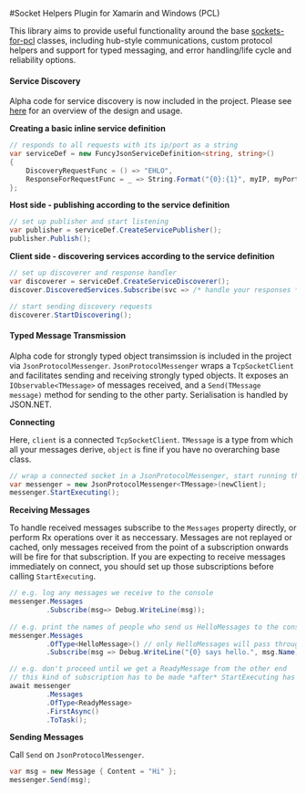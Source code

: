 #Socket Helpers Plugin for Xamarin and Windows (PCL)

This library aims to provide useful functionality around the base [sockets-for-pcl](https://github.com/rdavisau/sockets-for-pcl/) classes, including hub-style communications, custom protocol helpers and support for typed messaging, and error handling/life cycle and reliability options. 

#### Service Discovery
Alpha code for service discovery is now included in the project. 
Please see [here](http://ryandavis.io/service-discovery-in-mobile-apps/) for an overview of the design and usage. 

**Creating a basic inline service definition**
```csharp 
// responds to all requests with its ip/port as a string
var serviceDef = new FuncyJsonServiceDefinition<string, string>()  
{
    DiscoveryRequestFunc = () => "EHLO",
    ResponseForRequestFunc = _ => String.Format("{0}:{1}", myIP, myPort)
};
```

**Host side - publishing according to the service definition**
```csharp 
// set up publisher and start listening
var publisher = serviceDef.CreateServicePublisher();  
publisher.Publish();  
```

**Client side - discovering services according to the service definition**
```csharp 
// set up discoverer and response handler
var discoverer = serviceDef.CreateServiceDiscoverer();  
discover.DiscoveredServices.Subscribe(svc => /* handle your responses */);

// start sending discovery requests
discoverer.StartDiscovering(); 
```
#### Typed Message Transmission
Alpha code for strongly typed object transimssion is included in the project via `JsonProtocolMessenger`. 
`JsonProtocolMessenger` wraps a `TcpSocketClient` and facilitates sending and receiving strongly typed objects. It exposes an `IObservable<TMessage>` of messages received, and a `Send(TMessage message)` method for sending to the other party. Serialisation is handled by JSON.NET. 

**Connecting**

Here, `client` is a connected `TcpSocketClient`. `TMessage` is a type from which all your messages derive, `object` is fine if you have no overarching base class. 
```csharp 
// wrap a connected socket in a JsonProtocolMessenger, start running the send/receive functions
var messenger = new JsonProtocolMessenger<TMessage>(newClient);
messenger.StartExecuting();
```

**Receiving Messages**

To handle received messages subscribe to the `Messages` property directly, or perform Rx operations over it as neccessary.
Messages are not replayed or cached, only messages received from the point of a subscription onwards will be fire for that subscription. If you are expecting to receive messages immediately on connect, you should set up those subscriptions before calling `StartExecuting`.
```csharp 
// e.g. log any messages we receive to the console
messenger.Messages
         .Subscribe(msg=> Debug.WriteLine(msg));
    
// e.g. print the names of people who send us HelloMessages to the console
messenger.Messages
         .OfType<HelloMessage>() // only HelloMessages will pass through here
         .Subscribe(msg => Debug.WriteLine("{0} says hello.", msg.Name));

// e.g. don't proceed until we get a ReadyMessage from the other end
// this kind of subscription has to be made *after* StartExecuting has been called. 
await messenger
         .Messages
         .OfType<ReadyMessage>
         .FirstAsync()
         .ToTask();
```

**Sending Messages**

Call `Send` on `JsonProtocolMessenger`.
```csharp 
var msg = new Message { Content = "Hi" };
messenger.Send(msg);
```
